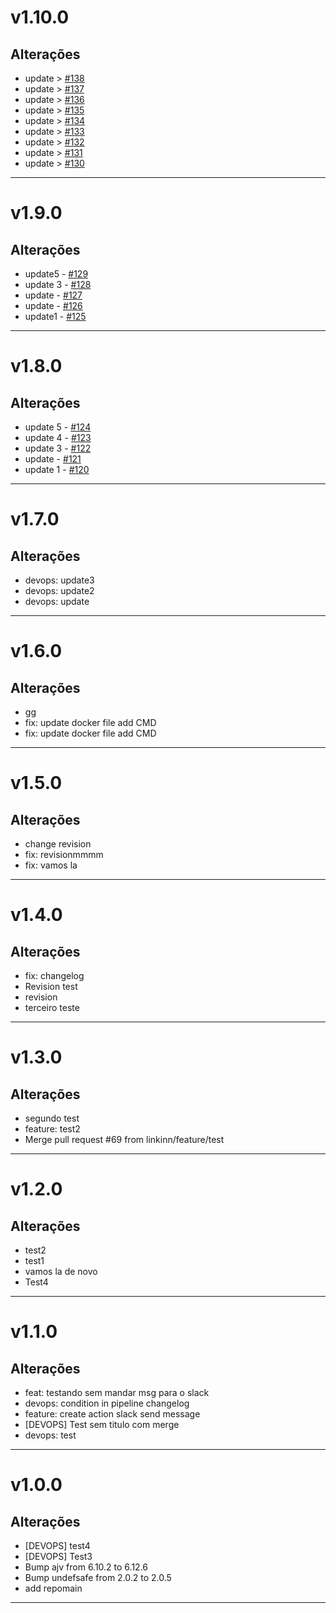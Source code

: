 # v1.10.0

## Alterações
- update > [#138](https://github.com/linkinn/apipokemon/pull/138)
- update > [#137](https://github.com/linkinn/apipokemon/pull/137)
- update > [#136](https://github.com/linkinn/apipokemon/pull/136)
- update > [#135](https://github.com/linkinn/apipokemon/pull/135)
- update > [#134](https://github.com/linkinn/apipokemon/pull/134)
- update > [#133](https://github.com/linkinn/apipokemon/pull/133)
- update > [#132](https://github.com/linkinn/apipokemon/pull/132)
- update > [#131](https://github.com/linkinn/apipokemon/pull/131)
- update > [#130](https://github.com/linkinn/apipokemon/pull/130)
---

# v1.9.0

## Alterações
- update5 - [#129](https://github.com/linkinn/apipokemon/pull/129)
- update 3 - [#128](https://github.com/linkinn/apipokemon/pull/128)
- update - [#127](https://github.com/linkinn/apipokemon/pull/127)
- update - [#126](https://github.com/linkinn/apipokemon/pull/126)
- update1 - [#125](https://github.com/linkinn/apipokemon/pull/125)
---

# v1.8.0

## Alterações
- update 5 - [#124](https://github.com/linkinn/apipokemon/pull/124)
- update 4 - [#123](https://github.com/linkinn/apipokemon/pull/123)
- update 3 - [#122](https://github.com/linkinn/apipokemon/pull/122)
- update - [#121](https://github.com/linkinn/apipokemon/pull/121)
- update 1 - [#120](https://github.com/linkinn/apipokemon/pull/120)
---

# v1.7.0

## Alterações
- devops: update3
- devops: update2
- devops: update
---

# v1.6.0

## Alterações
- gg
- fix: update docker file add CMD
- fix: update docker file add CMD
---

# v1.5.0

## Alterações
- change revision
- fix: revisionmmmm
- fix: vamos la
---

# v1.4.0

## Alterações
- fix: changelog
- Revision test
- revision
- terceiro teste
---

# v1.3.0

## Alterações
- segundo test
- feature: test2
- Merge pull request #69 from linkinn/feature/test
---


# v1.2.0

## Alterações
- test2
- test1
- vamos la de novo
- Test4
---

# v1.1.0

## Alterações
- feat: testando sem mandar msg para o slack
- devops: condition in pipeline changelog
- feature: create action slack send message
- [DEVOPS] Test sem titulo com merge
- devops: test
---

# v1.0.0

## Alterações
- [DEVOPS] test4
- [DEVOPS] Test3
- Bump ajv from 6.10.2 to 6.12.6
- Bump undefsafe from 2.0.2 to 2.0.5
- add repomain
---
